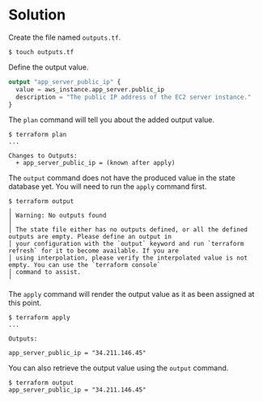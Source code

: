 # Solution

Create the file named `outputs.tf`.

```
$ touch outputs.tf
```

Define the output value.

```terraform
output "app_server_public_ip" {
  value = aws_instance.app_server.public_ip
  description = "The public IP address of the EC2 server instance."
}
```

The `plan` command will tell you about the added output value.

```
$ terraform plan
...

Changes to Outputs:
  + app_server_public_ip = (known after apply)
```

The `output` command does not have the produced value in the state database yet. You will need to run the `apply` command first.

```
$ terraform output
╷
│ Warning: No outputs found
│
│ The state file either has no outputs defined, or all the defined outputs are empty. Please define an output in
│ your configuration with the `output` keyword and run `terraform refresh` for it to become available. If you are
│ using interpolation, please verify the interpolated value is not empty. You can use the `terraform console`
│ command to assist.
╵
```

The `apply` command will render the output value as it as been assigned at this point.

```
$ terraform apply
...

Outputs:

app_server_public_ip = "34.211.146.45"
```

You can also retrieve the output value using the `output` command.

```
$ terraform output
app_server_public_ip = "34.211.146.45"
```